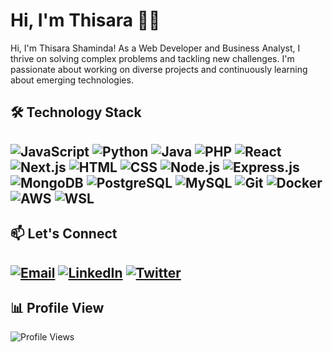 # Hi, I'm Thisara 🙋‍♂️
Hi, I'm Thisara Shaminda! As a Web Developer and Business Analyst, I thrive on solving complex problems and tackling new challenges. I'm passionate about working on diverse projects and continuously learning about emerging technologies.

## 🛠️ Technology Stack
## ![JavaScript](https://img.shields.io/badge/-JavaScript-F7DF1C?logo=javascript&logoColor=black) ![Python](https://img.shields.io/badge/-Python-306998?logo=python&logoColor=white) ![Java](https://img.shields.io/badge/-Java-E34F26?logo=java&logoColor=white)  ![PHP](https://img.shields.io/badge/-PHP-787CB5?logo=php&logoColor=white) ![React](https://img.shields.io/badge/-React-61DAFB?logo=react&logoColor=black) ![Next.js](https://img.shields.io/badge/-Next.js-000000?logo=nextdotjs&logoColor=white) ![HTML](https://img.shields.io/badge/-HTML-E34F26?logo=html5&logoColor=white) ![CSS](https://img.shields.io/badge/-CSS-1572B6?logo=css3&logoColor=white) ![Node.js](https://img.shields.io/badge/-Node.js-8CC84B?logo=nodedotjs&logoColor=white) ![Express.js](https://img.shields.io/badge/-Express.js-000000?logo=express&logoColor=white) ![MongoDB](https://img.shields.io/badge/-MongoDB-47A248?logo=mongodb&logoColor=white) ![PostgreSQL](https://img.shields.io/badge/-PostgreSQL-336791?logo=postgresql&logoColor=white) ![MySQL](https://img.shields.io/badge/-MySQL-00758F?logo=mysql&logoColor=white) ![Git](https://img.shields.io/badge/-Git-F05032?logo=git&logoColor=white) ![Docker](https://img.shields.io/badge/-Docker-2496ED?logo=docker&logoColor=white) ![AWS](https://img.shields.io/badge/-AWS-232F3E?logo=amazonaws&logoColor=white) ![WSL](https://img.shields.io/badge/-WSL-00A1F1?logo=microsoft&logoColor=white)

## 📫 Let's Connect
## [![Email](https://img.shields.io/badge/-Email-black?logo=mail&logoColor=white)](mailto:thisarashaminda197@gmail.com) [![LinkedIn](https://img.shields.io/badge/-LinkedIn-blue?logo=linkedin&logoColor=white)](www.linkedin.com/thisara-shaminda-323868280) [![Twitter](https://img.shields.io/badge/-Twitter-blue?logo=twitter&logoColor=white)](https://twitter.com/YourTwitterHandle)

## 📊 Profile View
![Profile Views](https://komarev.com/ghpvc/?username=ThisaraS97)
